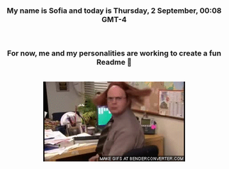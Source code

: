 


<div align="center">
<h3 >My name is Sofia and today is Thursday, 2 September, 00:08 GMT-4</h3><br>
<h3 >For now, me and my personalities are working to create a fun Readme 👋
</h3><br>
<img src='img/dwight.gif' alt='working...'/>
</div>
